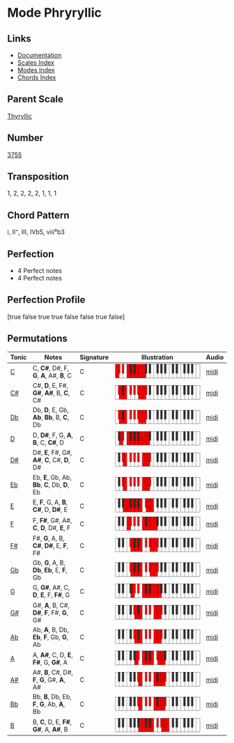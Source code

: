 # Mode Phryryllic

## Links

- [Documentation](README.md)
- [Scales Index](Scales.md)
- [Modes Index](Modes.md)
- [Chords Index](Chords.md)

## Parent Scale

[Thyryllic](ScaleThyryllic.md)

## Number

[3755](https://ianring.com/musictheory/scales/3755)

## Transposition

1, 2, 2, 2, 2, 1, 1, 1

## Chord Pattern

i, II⁺, III, IVb5, viii⁰b3

## Perfection

- 4 Perfect notes
- 4 Perfect notes

## Perfection Profile

[true false true true false false true false]

## Permutations

| Tonic | Notes | Signature | Illustration | Audio |
|-------|-------|-----------|--------------|-------|
| [C](ModeCNaturalPhryryllic.md) | C, **C#**, D#, F, **G**, **A**, A#, **B**, C | C | ![CNaturalPhryryllic](ModeCNaturalPhryryllic.png) | [midi](https://github.com/edipermadi/music/blob/main/docs/ModeCNaturalPhryryllic.mid?raw=true) |
| [C#](ModeCSharpPhryryllic.md) | C#, **D**, E, F#, **G#**, **A#**, B, **C**, C# | C | ![CSharpPhryryllic](ModeCSharpPhryryllic.png) | [midi](https://github.com/edipermadi/music/blob/main/docs/ModeCSharpPhryryllic.mid?raw=true) |
| [Db](ModeDFlatPhryryllic.md) | Db, **D**, E, Gb, **Ab**, **Bb**, B, **C**, Db | C | ![DFlatPhryryllic](ModeDFlatPhryryllic.png) | [midi](https://github.com/edipermadi/music/blob/main/docs/ModeDFlatPhryryllic.mid?raw=true) |
| [D](ModeDNaturalPhryryllic.md) | D, **D#**, F, G, **A**, **B**, C, **C#**, D | C | ![DNaturalPhryryllic](ModeDNaturalPhryryllic.png) | [midi](https://github.com/edipermadi/music/blob/main/docs/ModeDNaturalPhryryllic.mid?raw=true) |
| [D#](ModeDSharpPhryryllic.md) | D#, **E**, F#, G#, **A#**, **C**, C#, **D**, D# | C | ![DSharpPhryryllic](ModeDSharpPhryryllic.png) | [midi](https://github.com/edipermadi/music/blob/main/docs/ModeDSharpPhryryllic.mid?raw=true) |
| [Eb](ModeEFlatPhryryllic.md) | Eb, **E**, Gb, Ab, **Bb**, **C**, Db, **D**, Eb | C | ![EFlatPhryryllic](ModeEFlatPhryryllic.png) | [midi](https://github.com/edipermadi/music/blob/main/docs/ModeEFlatPhryryllic.mid?raw=true) |
| [E](ModeENaturalPhryryllic.md) | E, **F**, G, A, **B**, **C#**, D, **D#**, E | C | ![ENaturalPhryryllic](ModeENaturalPhryryllic.png) | [midi](https://github.com/edipermadi/music/blob/main/docs/ModeENaturalPhryryllic.mid?raw=true) |
| [F](ModeFNaturalPhryryllic.md) | F, **F#**, G#, A#, **C**, **D**, D#, **E**, F | C | ![FNaturalPhryryllic](ModeFNaturalPhryryllic.png) | [midi](https://github.com/edipermadi/music/blob/main/docs/ModeFNaturalPhryryllic.mid?raw=true) |
| [F#](ModeFSharpPhryryllic.md) | F#, **G**, A, B, **C#**, **D#**, E, **F**, F# | C | ![FSharpPhryryllic](ModeFSharpPhryryllic.png) | [midi](https://github.com/edipermadi/music/blob/main/docs/ModeFSharpPhryryllic.mid?raw=true) |
| [Gb](ModeGFlatPhryryllic.md) | Gb, **G**, A, B, **Db**, **Eb**, E, **F**, Gb | C | ![GFlatPhryryllic](ModeGFlatPhryryllic.png) | [midi](https://github.com/edipermadi/music/blob/main/docs/ModeGFlatPhryryllic.mid?raw=true) |
| [G](ModeGNaturalPhryryllic.md) | G, **G#**, A#, C, **D**, **E**, F, **F#**, G | C | ![GNaturalPhryryllic](ModeGNaturalPhryryllic.png) | [midi](https://github.com/edipermadi/music/blob/main/docs/ModeGNaturalPhryryllic.mid?raw=true) |
| [G#](ModeGSharpPhryryllic.md) | G#, **A**, B, C#, **D#**, **F**, F#, **G**, G# | C | ![GSharpPhryryllic](ModeGSharpPhryryllic.png) | [midi](https://github.com/edipermadi/music/blob/main/docs/ModeGSharpPhryryllic.mid?raw=true) |
| [Ab](ModeAFlatPhryryllic.md) | Ab, **A**, B, Db, **Eb**, **F**, Gb, **G**, Ab | C | ![AFlatPhryryllic](ModeAFlatPhryryllic.png) | [midi](https://github.com/edipermadi/music/blob/main/docs/ModeAFlatPhryryllic.mid?raw=true) |
| [A](ModeANaturalPhryryllic.md) | A, **A#**, C, D, **E**, **F#**, G, **G#**, A | C | ![ANaturalPhryryllic](ModeANaturalPhryryllic.png) | [midi](https://github.com/edipermadi/music/blob/main/docs/ModeANaturalPhryryllic.mid?raw=true) |
| [A#](ModeASharpPhryryllic.md) | A#, **B**, C#, D#, **F**, **G**, G#, **A**, A# | C | ![ASharpPhryryllic](ModeASharpPhryryllic.png) | [midi](https://github.com/edipermadi/music/blob/main/docs/ModeASharpPhryryllic.mid?raw=true) |
| [Bb](ModeBFlatPhryryllic.md) | Bb, **B**, Db, Eb, **F**, **G**, Ab, **A**, Bb | C | ![BFlatPhryryllic](ModeBFlatPhryryllic.png) | [midi](https://github.com/edipermadi/music/blob/main/docs/ModeBFlatPhryryllic.mid?raw=true) |
| [B](ModeBNaturalPhryryllic.md) | B, **C**, D, E, **F#**, **G#**, A, **A#**, B | C | ![BNaturalPhryryllic](ModeBNaturalPhryryllic.png) | [midi](https://github.com/edipermadi/music/blob/main/docs/ModeBNaturalPhryryllic.mid?raw=true) |
